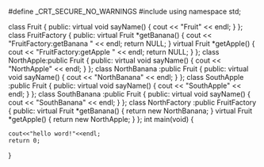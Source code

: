 #define _CRT_SECURE_NO_WARNINGS
#include <iostream>
using namespace std;


class Fruit
{
public:
	virtual void sayName()
	{
		cout << "Fruit" << endl;
	}
};
class FruitFactory
{
public:
	virtual Fruit *getBanana()
	{
		cout << "FruitFactory:getBanana " << endl;
		return NULL;
	}
	virtual Fruit *getApple()
	{
		cout << "FruitFactory:getApple " << endl;
		return NULL;
	}
};
class NorthApple:public Fruit
{
public:
	virtual void sayName()
	{
		cout << "NorthApple" << endl;
	}
};
class NorthBanana :public Fruit
{
public:
	virtual void sayName()
	{
		cout << "NorthBanana" << endl;
	}
};
class SouthApple :public Fruit
{
public:
	virtual void sayName()
	{
		cout << "SouthApple" << endl;
	}
};
class SouthBanana :public Fruit
{
public:
	virtual void sayName()
	{
		cout << "SouthBanana" << endl;
	}
};
class NorthFactory :public FruitFactory
{
public:
	virtual Fruit *getBanana()
	{
		return new NorthBanana;
	}
	virtual Fruit *getApple()
	{
		return new NorthApple;
	}
};
int main(void)
{	
	
	cout<<"hello word!"<<endl;
	return 0;
}
